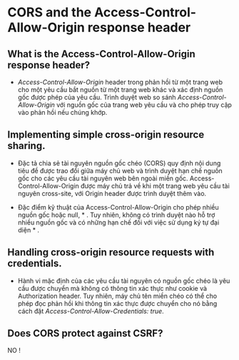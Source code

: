 # CORS and the Access-Control-Allow-Origin response header

## What is the Access-Control-Allow-Origin response header?

- *Access-Control-Allow-Origin* header trong phản hồi từ một trang web cho một yêu cầu bắt nguồn từ một trang web khác và xác định nguồn gốc được phép của yêu cầu. Trình duyệt web so sánh *Access-Control-Allow-Origin* với nguồn gốc của trang web yêu cầu và cho phép truy cập vào phản hồi nếu chúng khớp.

## Implementing simple cross-origin resource sharing.

- Đặc tả chia sẻ tài nguyên nguồn gốc chéo (CORS) quy định nội dung tiêu đề được trao đổi giữa máy chủ web và trình duyệt hạn chế nguồn gốc cho các yêu cầu tài nguyên web bên ngoài miền gốc. Access-Control-Allow-Origin được máy chủ trả về khi một trang web yêu cầu tài nguyên cross-site, với Origin header được trình duyệt thêm vào.

- Đặc điểm kỹ thuật của Access-Control-Allow-Origin cho phép nhiều nguồn gốc hoặc null, * . Tuy nhiên, không có trình duyệt nào hỗ trợ nhiều nguồn gốc và có những hạn chế đối với việc sử dụng ký tự đại diện * .

## Handling cross-origin resource requests with credentials.

- Hành vi mặc định của các yêu cầu tài nguyên có nguồn gốc chéo là yêu cầu được chuyển mà không có thông tin xác thực như cookie và Authorization header. Tuy nhiên, máy chủ tên miền chéo có thể cho phép đọc phản hồi khi thông tin xác thực được chuyển cho nó bằng cách đặt *Access-Control-Allow-Credentials: true*.

## Does CORS protect against CSRF? 

NO !

